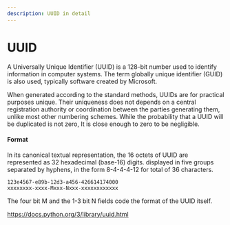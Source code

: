 ```yaml
---
description: UUID in detail
---
```


# UUID

A Universally Unique Identifier (UUID) is a 128-bit number used to identify information in computer systems. The term globally unique identifier (GUID) is also used, typically software created by Microsoft.

When generated according to the standard methods, UUIDs are for practical purposes unique. Their uniqueness does not depends on a central registration authority or coordination between the parties generating them, unlike most other numbering schemes. While the probability that a UUID will be duplicated is not zero, It is close enough to zero to be negligible.  

#### Format
In its canonical textual representation, the 16 octets of UUID are represented as 32 hexadecimal (base-16) digits. displayed in five groups separated by hyphens, in the form 8-4-4-4-12 for total of 36 characters.
```
123e4567-e89b-12d3-a456-426614174000
xxxxxxxx-xxxx-Mxxx-Nxxx-xxxxxxxxxxxx
```

The four bit M and the 1-3 bit N fields code the format of the UUID itself.



https://docs.python.org/3/library/uuid.html